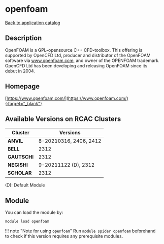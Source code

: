 # openfoam

[Back to application catalog](../app_catalog.md)

## Description

OpenFOAM is a GPL-opensource C++ CFD-toolbox. This offering is supported by OpenCFD Ltd, producer and distributor of the OpenFOAM software via www.openfoam.com, and owner of the OPENFOAM trademark. OpenCFD Ltd has been developing and releasing OpenFOAM since its debut in 2004.

## Homepage

[https://www.openfoam.com/](https://www.openfoam.com/){:target="_blank"}

## Available Versions on RCAC Clusters

|Cluster|Versions|
|---|---|
**ANVIL**|8-20210316, 2406, 2412
**BELL**|2312
**GAUTSCHI**|2312
**NEGISHI**|9-20211122 (D), 2312
**SCHOLAR**|2312

(D): Default Module

## Module

You can load the module by:

```bash
module load openfoam
```

!!! note "Note for using `openfoam`"
    Run `module spider openfoam` beforehand to check if this version requires any prerequisite modules.
